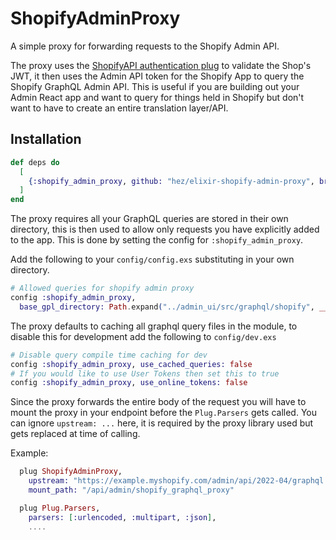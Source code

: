 # ShopifyAdminProxy

A simple proxy for forwarding requests to the Shopify Admin API.

The proxy uses the [ShopifyAPI authentication plug](https://github.com/orbit-apps/elixir-shopifyapi/blob/main/lib/shopify_api/plugs/auth_shop_session_token.ex) to validate the Shop's JWT, it then uses the Admin API token for the Shopify App to query the Shopify GraphQL Admin API. This is useful if you are building out your Admin React app and want to query for things held in Shopify but don't want to have to create an entire translation layer/API.

## Installation

```elixir
def deps do
  [
    {:shopify_admin_proxy, github: "hez/elixir-shopify-admin-proxy", branch: "v0.3.1"}
  ]
end
```

The proxy requires all your GraphQL queries are stored in their own directory, this is then used to allow only requests you have explicitly added to the app. This is done by setting the config for `:shopify_admin_proxy`.

Add the following to your `config/config.exs` substituting in your own directory.

```elixir
# Allowed queries for shopify admin proxy
config :shopify_admin_proxy,
  base_gpl_directory: Path.expand("../admin_ui/src/graphql/shopify", __DIR__)
```

The proxy defaults to caching all graphql query files in the module, to disable this for development add the following to `config/dev.exs`

```elixir
# Disable query compile time caching for dev
config :shopify_admin_proxy, use_cached_queries: false
# If you would like to use User Tokens then set this to true
config :shopify_admin_proxy, use_online_tokens: false
```

Since the proxy forwards the entire body of the request you will have to mount the proxy in your endpoint before the `Plug.Parsers` gets called. You can ignore `upstream: ...` here, it is required by the proxy library used but gets replaced at time of calling.

Example:

```elixir
  plug ShopifyAdminProxy,
    upstream: "https://example.myshopify.com/admin/api/2022-04/graphql.json",
    mount_path: "/api/admin/shopify_graphql_proxy"

  plug Plug.Parsers,
    parsers: [:urlencoded, :multipart, :json],
    ....
```
